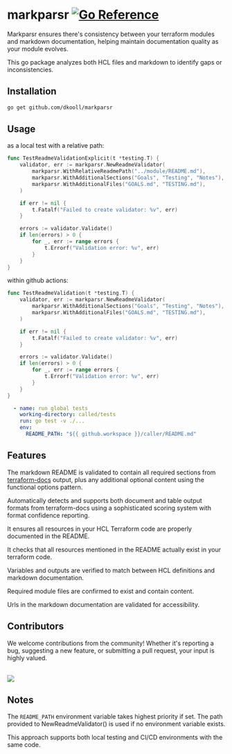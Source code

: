# markparsr [![Go Reference](https://pkg.go.dev/badge/github.com/dkooll/markparsr.svg)](https://pkg.go.dev/github.com/dkooll/markparsr)

Markparsr ensures there's consistency between your terraform modules and markdown documentation, helping maintain documentation quality as your module evolves.

This go package analyzes both HCL files and markdown to identify gaps or inconsistencies.

## Installation

```zsh
go get github.com/dkooll/markparsr
```

## Usage

as a local test with a relative path:

```go
func TestReadmeValidationExplicit(t *testing.T) {
	validator, err := markparsr.NewReadmeValidator(
		markparsr.WithRelativeReadmePath("../module/README.md"),
		markparsr.WithAdditionalSections("Goals", "Testing", "Notes"),
		markparsr.WithAdditionalFiles("GOALS.md", "TESTING.md"),
	)

	if err != nil {
		t.Fatalf("Failed to create validator: %v", err)
	}

	errors := validator.Validate()
	if len(errors) > 0 {
		for _, err := range errors {
			t.Errorf("Validation error: %v", err)
		}
	}
}
```

within github actions:

```go
func TestReadmeValidation(t *testing.T) {
	validator, err := markparsr.NewReadmeValidator(
		markparsr.WithAdditionalSections("Goals", "Testing", "Notes"),
		markparsr.WithAdditionalFiles("GOALS.md", "TESTING.md"),
	)

	if err != nil {
		t.Fatalf("Failed to create validator: %v", err)
	}

	errors := validator.Validate()
	if len(errors) > 0 {
		for _, err := range errors {
			t.Errorf("Validation error: %v", err)
		}
	}
}
```

```yaml
  - name: run global tests
    working-directory: called/tests
    run: go test -v ./...
    env:
      README_PATH: "${{ github.workspace }}/caller/README.md"
```

## Features

The markdown README is validated to contain all required sections from [terraform-docs](https://terraform-docs.io/) output, plus any additional optional content using the functional options pattern.

Automatically detects and supports both document and table output formats from terraform-docs using a sophisticated scoring system with format confidence reporting.

It ensures all resources in your HCL Terraform code are properly documented in the README.

It checks that all resources mentioned in the README actually exist in your terraform code.

Variables and outputs are verified to match between HCL definitions and markdown documentation.

Required module files are confirmed to exist and contain content.

Urls in the markdown documentation are validated for accessibility.

## Contributors

We welcome contributions from the community! Whether it's reporting a bug, suggesting a new feature, or submitting a pull request, your input is highly valued. <br><br>

<a href="https://github.com/dkooll/markparsr/graphs/contributors">
  <img src="https://contrib.rocks/image?repo=dkooll/markparsr" />
</a>

## Notes

The `README_PATH` environment variable takes highest priority if set.
The path provided to NewReadmeValidator() is used if no environment variable exists.

This approach supports both local testing and CI/CD environments with the same code.
